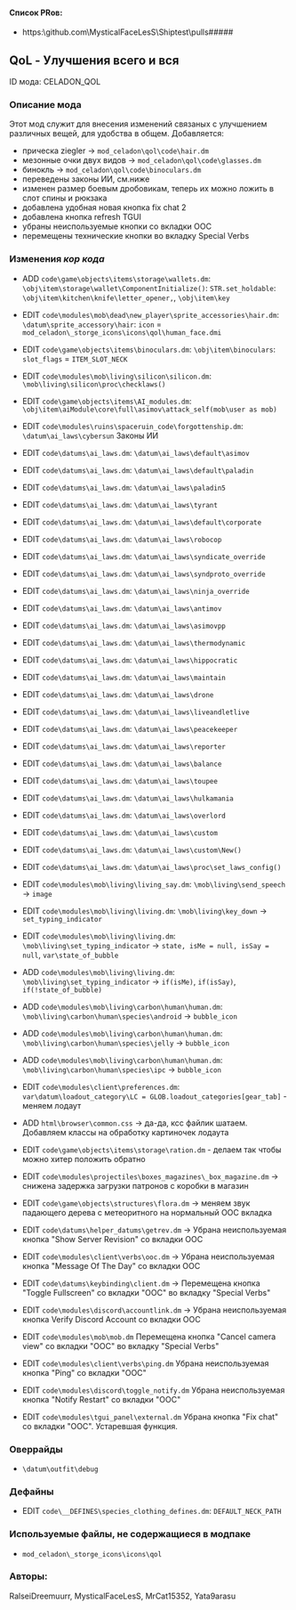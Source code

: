 

#### Список PRов:

- https:\github.com\MysticalFaceLesS\Shiptest\pulls\#####
<!--
  Ссылки на PRы, связанные с модом:
  - Создание
  - Большие изменения
-->

<!-- Название мода. Не важно на русском или на английском. -->
## QoL - Улучшения всего и вся

ID мода: CELADON_QOL
<!--
  Название модпака прописными буквами, СОЕДИНЁННЫМИ_ПОДЧЁРКИВАНИЕМ,
  которое ты будешь использовать для обозначения файлов.
-->

### Описание мода

Этот мод служит для внесения изменений связаных с улучшением различных вещей, для удобства в общем.
Добавляется: 
- прическа ziegler -> `mod_celadon\qol\code\hair.dm`
- мезонные очки двух видов -> `mod_celadon\qol\code\glasses.dm`
- бинокль -> `mod_celadon\qol\code\binoculars.dm`
- переведены законы ИИ, см.ниже
- изменен размер боевым дробовикам, теперь их можно ложить в слот спины и рюкзака
- добавлена удобная новая кнопка fix chat 2
- добавлена кнопка refresh TGUI
- убраны неиспользуемые кнопки со вкладки ООС	
- перемещены технические кнопки во вкладку Special Verbs
<!--
  Что он делает, что добавляет: что, куда, зачем и почему - всё здесь.
  А также любая полезная информация.
-->

### Изменения *кор кода*

- ADD `code\game\objects\items\storage\wallets.dm`: `\obj\item\storage\wallet\ComponentInitialize()`: `STR.set_holdable`: `\obj\item\kitchen\knife\letter_opener,`, `\obj\item\key`
- EDIT `code\modules\mob\dead\new_player\sprite_accessories\hair.dm`: `\datum\sprite_accessory\hair`: `icon` = `mod_celadon\_storge_icons\icons\qol\human_face.dmi`
- EDIT `code\game\objects\items\binoculars.dm`: `\obj\item\binoculars`: `slot_flags` = `ITEM_SLOT_NECK`
- EDIT `code\modules\mob\living\silicon\silicon.dm`: `\mob\living\silicon\proc\checklaws()`
- EDIT `code\game\objects\items\AI_modules.dm`: `\obj\item\aiModule\core\full\asimov\attack_self(mob\user as mob)`
- EDIT `code\modules\ruins\spaceruin_code\forgottenship.dm`: `\datum\ai_laws\cybersun`
Законы ИИ
- EDIT `code\datums\ai_laws.dm`: `\datum\ai_laws\default\asimov`
- EDIT `code\datums\ai_laws.dm`: `\datum\ai_laws\default\paladin`
- EDIT `code\datums\ai_laws.dm`: `\datum\ai_laws\paladin5`
- EDIT `code\datums\ai_laws.dm`: `\datum\ai_laws\tyrant`
- EDIT `code\datums\ai_laws.dm`: `\datum\ai_laws\default\corporate`
- EDIT `code\datums\ai_laws.dm`: `\datum\ai_laws\robocop`
- EDIT `code\datums\ai_laws.dm`: `\datum\ai_laws\syndicate_override`
- EDIT `code\datums\ai_laws.dm`: `\datum\ai_laws\syndproto_override`
- EDIT `code\datums\ai_laws.dm`: `\datum\ai_laws\ninja_override`
- EDIT `code\datums\ai_laws.dm`: `\datum\ai_laws\antimov`
- EDIT `code\datums\ai_laws.dm`: `\datum\ai_laws\asimovpp`
- EDIT `code\datums\ai_laws.dm`: `\datum\ai_laws\thermodynamic`
- EDIT `code\datums\ai_laws.dm`: `\datum\ai_laws\hippocratic`
- EDIT `code\datums\ai_laws.dm`: `\datum\ai_laws\maintain`
- EDIT `code\datums\ai_laws.dm`: `\datum\ai_laws\drone`
- EDIT `code\datums\ai_laws.dm`: `\datum\ai_laws\liveandletlive`
- EDIT `code\datums\ai_laws.dm`: `\datum\ai_laws\peacekeeper`
- EDIT `code\datums\ai_laws.dm`: `\datum\ai_laws\reporter`
- EDIT `code\datums\ai_laws.dm`: `\datum\ai_laws\balance`
- EDIT `code\datums\ai_laws.dm`: `\datum\ai_laws\toupee`
- EDIT `code\datums\ai_laws.dm`: `\datum\ai_laws\hulkamania`
- EDIT `code\datums\ai_laws.dm`: `\datum\ai_laws\overlord`
- EDIT `code\datums\ai_laws.dm`: `\datum\ai_laws\custom`
- EDIT `code\datums\ai_laws.dm`: `\datum\ai_laws\custom\New()`
- EDIT `code\datums\ai_laws.dm`: `\datum\ai_laws\proc\set_laws_config()`
- EDIT `code\modules\mob\living\living_say.dm`: `\mob\living\send_speech` -> `image`
- EDIT `code\modules\mob\living\living.dm`: `\mob\living\key_down` -> `set_typing_indicator`
- EDIT `code\modules\mob\living\living.dm`: `\mob\living\set_typing_indicator` -> `state, isMe = null, isSay = null`, `var\state_of_bubble`
- ADD `code\modules\mob\living\living.dm`: `\mob\living\set_typing_indicator` -> `if(isMe)`, `if(isSay)`, `if(!state_of_bubble)`
- ADD `code\modules\mob\living\carbon\human\human.dm`: `\mob\living\carbon\human\species\android` -> `bubble_icon`
- ADD `code\modules\mob\living\carbon\human\human.dm`: `\mob\living\carbon\human\species\jelly` -> `bubble_icon`
- ADD `code\modules\mob\living\carbon\human\human.dm`: `\mob\living\carbon\human\species\ipc` -> `bubble_icon`

- EDIT `code\modules\client\preferences.dm`: `var\datum\loadout_category\LC = GLOB.loadout_categories[gear_tab]` - меняем лодаут

- ADD `html\browser\common.css` -> да-да, ксс файлик шатаем. Добавляем классы на обработку картиночек лодаута

- EDIT `code\game\objects\items\storage\ration.dm` - делаем так чтобы можно хитер положить обратно

- EDIT `code\modules\projectiles\boxes_magazines\_box_magazine.dm` -> снижена задержка загрузки патронов с коробки в магазин

- EDIT `code\game\objects\structures\flora.dm` -> меняем звук падающего дерева с метеоритного на нормальный
ООС вкладка	
- EDIT `code\datums\helper_datums\getrev.dm` -> Убрана неиспользуемая кнопка "Show Server Revision" со вкладки ООС
- EDIT `code\modules\client\verbs\ooc.dm` -> Убрана неиспользуемая кнопка "Message Of The Day" со вкладки ООС
- EDIT `code\datums\keybinding\client.dm` -> Перемещена кнопка "Toggle Fullscreen" со вкладки "ООС" во вкладку "Special Verbs"
- EDIT `code\modules\discord\accountlink.dm` -> Убрана неиспользуемая кнопка Verify Discord Account со вкладки ООС
- EDIT `code\modules\mob\mob.dm` Перемещена кнопка "Cancel camera view" со вкладки "ООС" во вкладку "Special Verbs"
- EDIT `code\modules\client\verbs\ping.dm` Убрана неиспользуемая кнопка "Ping" со вкладки "ООС"
- EDIT `code\modules\discord\toggle_notify.dm` Убрана неиспользуемая кнопка "Notify Restart" со вкладки "ООС"
- EDIT `code\modules\tgui_panel\external.dm` Убрана кнопка "Fix chat" со вкладки "ООС". Устаревшая функция.

<!--
  Если вы редактировали какие-либо процедуры или переменные в кор коде,
  они должны быть указаны здесь.
  Нужно указать и файл, и процедуры\переменные.

  Изменений нет - напиши "Отсутствуют"
-->

### Оверрайды

- `\datum\outfit\debug`
<!--
  Если ты добавлял новый модульный оверрайд, его нужно указать здесь.
  Здесь указываются оверрайды в твоём моде и папке `_master_files`

  Изменений нет - напиши "Отсутствуют"
-->

### Дефайны

- EDIT `code\__DEFINES\species_clothing_defines.dm`: `DEFAULT_NECK_PATH`
<!--
  Если требовалось добавить какие-либо дефайны, укажи файлы,
  в которые ты их добавил, а также перечисли имена.
  И то же самое, если ты используешь дефайны, определённые другим модом.

  Не используешь - напиши "Отсутствуют"
-->

### Используемые файлы, не содержащиеся в модпаке

- `mod_celadon\_storge_icons\icons\qol`
<!--
  Будь то немодульный файл или модульный файл, который не содержится в папке,
  принадлежащей этому конкретному моду, он должен быть упомянут здесь.
  Хорошими примерами являются иконки или звуки, которые используются одновременно
  несколькими модулями, или что-либо подобное.
-->

### Авторы:

RalseiDreemuurr, MysticalFaceLesS, MrCat15352, Yata9arasu
<!--
  Здесь находится твой никнейм
  Если работал совместно - никнеймы тех, кто помогал.
  В случае порта чего-либо должна быть ссылка на источник.
-->
